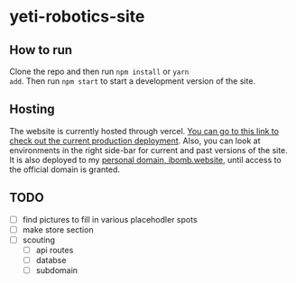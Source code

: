 # yeti-robotics-site

## How to run

Clone the repo and then run <code>npm install</code> or <code>yarn add</code>.
Then run <code>npm start</code> to start a development version of the site.

## Hosting

The website is currently hosted through vercel. [You can go to this link to check out the current production deployment](https://yeti-robotics-site.vercel.app/). Also, you can look at environments in the right side-bar for current and past versions of the site. It is also deployed to my [personal domain, ibomb.website](www.ibomb.website), until access to the official domain is granted.

## TODO

- [ ] find pictures to fill in various placehodler spots
- [ ] make store section
- [ ] scouting
	- [ ] api routes
	- [ ] databse
	- [ ] subdomain 
